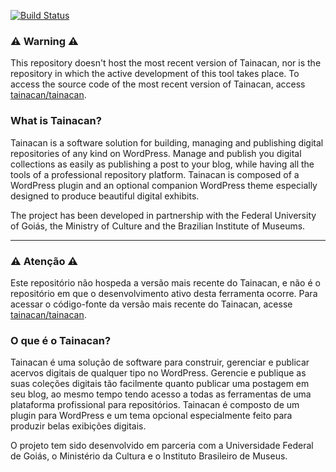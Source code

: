 [![Build Status](https://travis-ci.org/medialab-ufg/tainacan.svg?branch=dev)](https://travis-ci.org/medialab-ufg/tainacan)

### ⚠️ Warning ⚠️ 

This repository doesn't host the most recent version of Tainacan, nor is the repository in which the active development of this tool takes place. To access the source code of the most recent version of Tainacan, access [tainacan/tainacan](https://github.com/tainacan/tainacan).

### What is Tainacan?

Tainacan is a software solution for building, managing and publishing digital repositories of any kind on WordPress. Manage and publish you digital collections as easily as publishing a post to your blog, while having all the tools of a professional repository platform. Tainacan is composed of a WordPress plugin and an optional companion WordPress theme especially designed to produce beautiful digital exhibits.

The project has been developed in partnership with the Federal University of Goiás, 
the Ministry of Culture and the Brazilian Institute of Museums.

***

### ⚠️ Atenção ⚠️ 

Este repositório não hospeda a versão mais recente do Tainacan, e não é o repositório em que o desenvolvimento ativo desta ferramenta ocorre. Para acessar o código-fonte da versão mais recente do Tainacan, acesse [tainacan/tainacan](https://github.com/tainacan/tainacan).

### O que é o Tainacan?

Tainacan é uma solução de software para construir, gerenciar e publicar acervos digitais de qualquer tipo no WordPress. Gerencie e publique as suas coleções digitais tão facilmente quanto publicar uma postagem em seu blog, ao mesmo tempo tendo acesso a todas as ferramentas de uma plataforma profissional para repositórios. Tainacan é composto de um plugin para WordPress e um tema opcional especialmente feito para produzir belas exibições digitais.

O projeto tem sido desenvolvido em parceria com a Universidade Federal de Goiás, o Ministério da Cultura e o Instituto Brasileiro de Museus.
